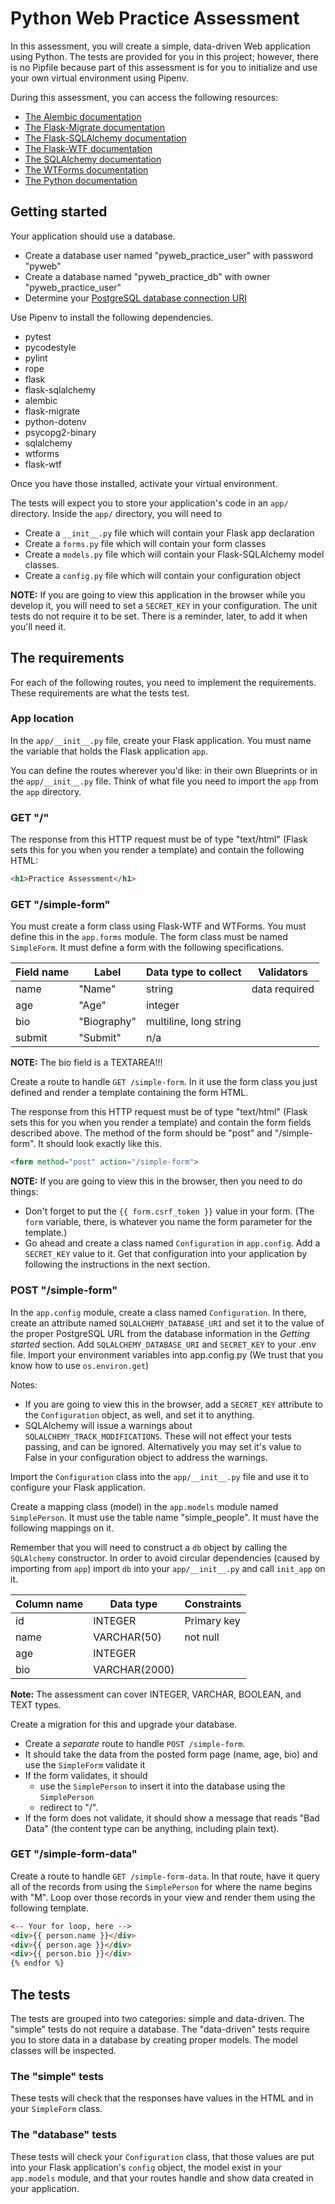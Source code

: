 # Python Web Practice Assessment

In this assessment, you will create a simple, data-driven Web application using
Python. The tests are provided for you in this project; however, there is no
Pipfile because part of this assessment is for you to initialize and use your
own virtual environment using Pipenv.

During this assessment, you can access the following resources:

* [The Alembic documentation](https://alembic.sqlalchemy.org/en/latest/)
* [The Flask-Migrate documentation](https://flask-migrate.readthedocs.io/en/latest/)
* [The Flask-SQLAlchemy documentation](https://flask-sqlalchemy.palletsprojects.com/en/2.x/)
* [The Flask-WTF documentation](https://flask-wtf.readthedocs.io/en/stable/)
* [The SQLAlchemy documentation](https://docs.sqlalchemy.org/en/13/)
* [The WTForms documentation](https://wtforms.readthedocs.io/en/2.3.x/)
* [The Python documentation](https://docs.python.org/3/index.html)

## Getting started

Your application should use a database.

* Create a database user named "pyweb_practice_user" with password "pyweb"
* Create a database named "pyweb_practice_db" with owner "pyweb_practice_user"
* Determine your [PostgreSQL database connection URI](https://flask-sqlalchemy.palletsprojects.com/en/2.x/config/#connection-uri-format)

Use Pipenv to install the following dependencies.

* pytest
* pycodestyle
* pylint
* rope
* flask
* flask-sqlalchemy
* alembic
* flask-migrate
* python-dotenv
* psycopg2-binary
* sqlalchemy
* wtforms
* flask-wtf

Once you have those installed, activate your virtual environment.

The tests will expect you to store your application's code in an `app/`
directory. Inside the `app/` directory, you will need to

* Create a `__init__.py` file which will contain your Flask app declaration
* Create a `forms.py` file which will contain your form classes
* Create a `models.py` file which will contain your Flask-SQLAlchemy model
  classes.
* Create a `config.py` file which will contain your configuration object

**NOTE:** If you are going to view this application in the browser while you
develop it, you will need to set a `SECRET_KEY` in your configuration. The unit
tests do not require it to be set. There is a reminder, later, to add it when
you'll need it.

## The requirements

For each of the following routes, you need to implement the requirements. These
requirements are what the tests test.

### App location

In the `app/__init__.py` file, create your Flask application. You must name the
variable that holds the Flask application `app`.

You can define the routes wherever you'd like: in their own Blueprints or in the
`app/__init__.py` file. Think of what file you need to import the `app` from the
`app` directory.

### GET "/"

The response from this HTTP request must be of type "text/html" (Flask sets this
for you when you render a template) and contain the following HTML:

```html
<h1>Practice Assessment</h1>
```

### GET "/simple-form"

You must create a form class using Flask-WTF and WTForms. You must define this
in the `app.forms` module. The form class must be named `SimpleForm`. It must
define a form with the following specifications.

| Field name | Label       | Data type to collect   | Validators    |
|------------|-------------|------------------------|---------------|
| name       | "Name"      | string                 | data required |
| age        | "Age"       | integer                |               |
| bio        | "Biography" | multiline, long string |               |
| submit     | "Submit"    | n/a                    |               |

**NOTE:** The bio field is a TEXTAREA!!!

Create a route to handle `GET /simple-form`. In it use the form class you just
defined and render a template containing the form HTML.

The response from this HTTP request must be of type "text/html" (Flask sets this
for you when you render a template) and contain the form fields described above.
The method of the form should be "post" and "/simple-form". It should look
exactly like this.

```html
<form method="post" action="/simple-form">
```

**NOTE:** If you are going to view this in the browser, then you need to do things:

* Don't forget to put the `{{ form.csrf_token }}` value in your form. (The
  `form` variable, there, is whatever you name the form parameter for the
  template.)
* Go ahead and create a class named `Configuration` in `app.config`. Add a
  `SECRET_KEY` value to it. Get that configuration into your application by
  following the instructions in the next section.

### POST "/simple-form"

In the `app.config` module, create a class named `Configuration`. In there,
create an attribute named `SQLALCHEMY_DATABASE_URI` and set it to the value of
the proper PostgreSQL URL from the database information in the _Getting started_
section.  Add `SQLALCHEMY_DATABASE_URI` and `SECRET_KEY` to your .env file. Import your environment variables into app.config.py (We trust that you know how to use `os.environ.get`)

Notes:
 - If you are going to view this in the browser, add a `SECRET_KEY` attribute to
the `Configuration` object, as well, and set it to anything.
 - SQLAlchemy will issue a warnings about `SQLALCHEMY_TRACK_MODIFICATIONS`.  These will not effect your tests passing, and can be ignored.  Alternatively you may set it's value to False in your configuration object to address the warnings.

Import the `Configuration` class into the `app/__init__.py` file and use it to
configure your Flask application.

Create a mapping class (model) in the `app.models` module named `SimplePerson`.
It must use the table name "simple_people". It must have the following mappings
on it.

 Remember that you will need to construct a `db` object by calling the `SQLAlchemy` constructor.  In order to avoid circular dependencies (caused by importing from `app`) import `db` into your `app/__init__.py` and call `init_app` on it.

| Column name | Data type     | Constraints |
|-------------|---------------|-------------|
| id          | INTEGER       | Primary key |
| name        | VARCHAR(50)   | not null    |
| age         | INTEGER       |             |
| bio         | VARCHAR(2000) |             |

**Note:** The assessment can cover INTEGER, VARCHAR, BOOLEAN, and TEXT types.

Create a migration for this and upgrade your database.

* Create a *separate* route to handle `POST /simple-form`.
* It should take the data from the posted form page (name, age, bio) and use the
  `SimpleForm` validate it
* If the form validates, it should
  * use the `SimplePerson` to insert it into the database using the
  `SimplePerson`
  * redirect to "/".
* If the form does not validate, it should show a message that reads "Bad Data"
  (the content type can be anything, including plain text).

### GET "/simple-form-data"

Create a route to handle `GET /simple-form-data`. In that route, have it query
all of the records from using the `SimplePerson` for where the name begins with
"M". Loop over those records in your view and render them using the following
template.

```html
<-- Your for loop, here -->
<div>{{ person.name }}</div>
<div>{{ person.age }}</div>
<div>{{ person.bio }}</div>
{% endfor %}
```

## The tests

The tests are grouped into two categories: simple and data-driven. The "simple"
tests do not require a database. The "data-driven" tests require you to store
data in a database by creating proper models. The model classes will be
inspected.

### The "simple" tests

These tests will check that the responses have values in the HTML and in your
`SimpleForm` class.

### The "database" tests

These tests will check your `Configuration` class, that those values are put
into your Flask application's `config` object, the model exist in your
`app.models` module, and that your routes handle and show data created in your
application.
